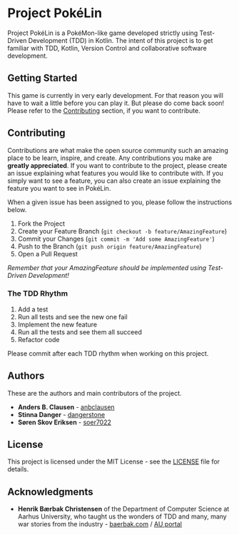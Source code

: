 # Project PokéLin
Project PokéLin is a PokéMon-like game developed strictly using Test-Driven Development (TDD) in Kotlin.
The intent of this project is to get familiar with TDD, Kotlin, Version Control and collaborative software development. 

## Getting Started
This game is currently in very early development. For that reason you will have to wait a little before you can play it. But please do come back soon! Please refer to the [Contributing](#contributing) section, if you want to contribute.

## Contributing
Contributions are what make the open source community such an amazing place to be learn, inspire, and create. Any contributions you make are **greatly appreciated**.
If you want to contribute to the project, please create an issue explaining what features you would like to contribute with. If you simply want to see a feature, you can also create an issue explaining the feature you want to see in PokéLin.

When a given issue has been assigned to you, please follow the instructions below.

1. Fork the Project
2. Create your Feature Branch (`git checkout -b feature/AmazingFeature`)
3. Commit your Changes (`git commit -m 'Add some AmazingFeature'`)
4. Push to the Branch (`git push origin feature/AmazingFeature`)
5. Open a Pull Request

*Remember that your AmazingFeature should be implemented using Test-Driven Development!*

### The TDD Rhythm
1. Add a test
2. Run all tests and see the new one fail
3. Implement the new feature
4. Run all the tests and see them all succeed
5. Refactor code

Please commit after each TDD rhythm when working on this project.

## Authors
These are the authors and main contributors of the project.
* **Anders B. Clausen** - [anbclausen](https://github.com/anbclausen)
* **Stinna Danger** - [dangerstone](https://github.com/dangerstone)
* **Søren Skov Eriksen** - [soer7022](https://github.com/soer7022)

## License
This project is licensed under the MIT License - see the [LICENSE](LICENSE) file for details.

## Acknowledgments
* **Henrik Bærbak Christensen** of the Department of Computer Science at Aarhus University, who taught us the wonders of TDD and many, many war stories from the industry - [baerbak.com](http://www.baerbak.com/) / [AU portal](https://pure.au.dk/portal/da/hbc@cs.au.dk)

